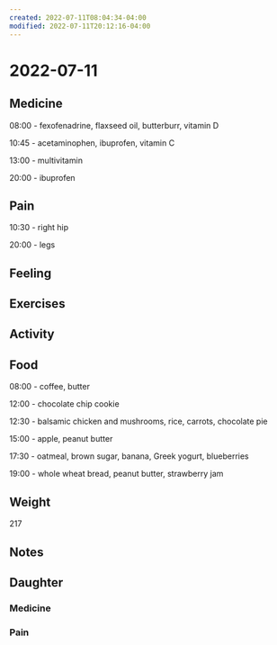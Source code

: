 ```yaml
---
created: 2022-07-11T08:04:34-04:00
modified: 2022-07-11T20:12:16-04:00
---
```


# 2022-07-11

## Medicine

08:00 - fexofenadrine, flaxseed oil, butterburr, vitamin D 

10:45 - acetaminophen, ibuprofen, vitamin C

13:00 - multivitamin 

20:00 - ibuprofen 

## Pain

10:30 - right hip

20:00 - legs


## Feeling


## Exercises


## Activity


## Food

08:00 - coffee, butter 

12:00 - chocolate chip cookie

12:30 - balsamic chicken and mushrooms, rice, carrots, chocolate pie

15:00 - apple, peanut butter

17:30 - oatmeal, brown sugar, banana, Greek yogurt, blueberries

19:00 - whole wheat bread, peanut butter, strawberry jam


## Weight

217


## Notes


## Daughter

### Medicine


### Pain

